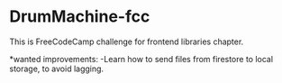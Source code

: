 # DrumMachine-fcc
This is FreeCodeCamp challenge for frontend libraries chapter.

*wanted improvements:
-Learn how to send files from firestore to local storage, to avoid lagging.
